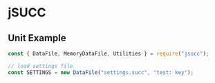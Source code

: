 # jSUCC
## Unit Example
```js
const { DataFile, MemoryDataFile, Utilities } = require("jsucc");

// load settings file
const SETTINGS = new DataFile("settings.succ", "test: key");
```

```js

```